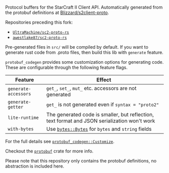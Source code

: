 Protocol buffers for the StarCraft II Client API. Automatically generated from the protobuf definitions at
[Blizzard/s2client-proto](https://github.com/Blizzard/s2client-proto).

Repositories preceding this fork:
- [`UltraMachine/sc2-proto-rs`](https://github.com/UltraMachine/sc2-proto-rs)
- [`awestlake87/sc2-proto-rs`](https://github.com/awestlake87/sc2-proto-rs)

Pre-generated files in `src/` will be compiled by default.
If you want to generate rust code from .proto files, then build this lib with `generate` feature.

`protobuf_codegen` provides some customization options for generating code. These are configurable through the following feature flags.

|Feature|Effect|
|---|---|
|`generate-accessors`| `get_`, `set_`, `mut_` etc. accessors are not generated |
|`generate-getter`| `get_` is not generated even if `syntax = "proto2"` |
|`lite-runtime`| The generated code is smaller, but reflection, text format and JSON serialization won't work|
|`with-bytes`| Use [`bytes::Bytes`](https://docs.rs/bytes/latest/bytes/#bytes) for `bytes` and `string` fields |


For the full details see [`protobuf_codegen::Customize`](https://docs.rs/protobuf-codegen/latest/protobuf_codegen/struct.Customize.html).

Checkout the [`protobuf`](https://docs.rs/protobuf/latest/protobuf/) crate for more info.

Please note that this repository only contains the protobuf definitions, no abstraction is included here.
